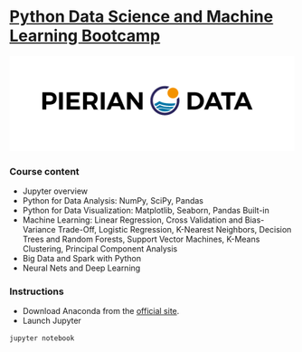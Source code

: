 # [Python Data Science and Machine Learning Bootcamp](https://udemy.com/python-for-data-science-and-machine-learning-bootcamp)
![Pierian_Data_Logo](Pierian_Data_Logo.png)

### Course content

- Jupyter overview
- Python for Data Analysis: NumPy, SciPy, Pandas
- Python for Data Visualization: Matplotlib, Seaborn, Pandas Built-in
- Machine Learning: Linear Regression, Cross Validation and Bias-Variance Trade-Off, Logistic Regression, K-Nearest Neighbors, Decision Trees and Random Forests, Support Vector Machines, K-Means Clustering, Principal Component Analysis
- Big Data and Spark with Python
- Neural Nets and Deep Learning

### Instructions

- Download Anaconda from the [official site](https://docs.continuum.io/anaconda/install).
- Launch Jupyter

```sh
jupyter notebook
```
